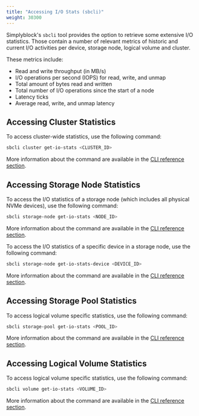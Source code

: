 ```yaml
---
title: "Accessing I/O Stats (sbcli)"
weight: 30300
---
```


Simplyblock's `sbcli` tool provides the option to retrieve some extensive I/O statistics. Those contain a number of
relevant metrics of historic and current I/O activities per device, storage node, logical volume and cluster.

These metrics include:

- Read and write throughput (in MB/s)
- I/O operations per second (IOPS) for read, write, and unmap
- Total amount of bytes read and written
- Total number of I/O operations since the start of a node
- Latency ticks
- Average read, write, and unmap latency

## Accessing Cluster Statistics

To access cluster-wide statistics, use the following command:

```bash title="Accessing cluster-wide I/O statistics"
sbcli cluster get-io-stats <CLUSTER_ID>
```

More information about the command are available in the
[CLI reference section](../../reference/cli/cluster.md#gets-a-clusters-io-statistics).

## Accessing Storage Node Statistics

To access the I/O statistics of a storage node (which includes all physical NVMe devices), use the following command:

```bash title="Accessing storage node I/O statistics"
sbcli storage-node get-io-stats <NODE_ID>
```

More information about the command are available in the
[CLI reference section](../../reference/cli/cluster.md#gets-storage-node-io-statistics).

To access the I/O statistics of a specific device in a storage node, use the following command:

```bash title="Accessing storage node device I/O statistics"
sbcli storage-node get-io-stats-device <DEVICE_ID>
```

More information about the command are available in the
[CLI reference section](../../reference/cli/cluster.md#gets-a-devices-io-statistics).

## Accessing Storage Pool Statistics

To access logical volume specific statistics, use the following command:

```bash title="Accessing storage pool I/O statistics"
sbcli storage-pool get-io-stats <POOL_ID>
```

More information about the command are available in the
[CLI reference section](../../reference/cli/cluster.md#gets-a-storage-pools-io-statistics).

## Accessing Logical Volume Statistics

To access logical volume specific statistics, use the following command:

```bash title="Accessing logical volume I/O statistics"
sbcli volume get-io-stats <VOLUME_ID>
```

More information about the command are available in the
[CLI reference section](../../reference/cli/cluster.md#gets-a-logical-volumes-io-statistics).
